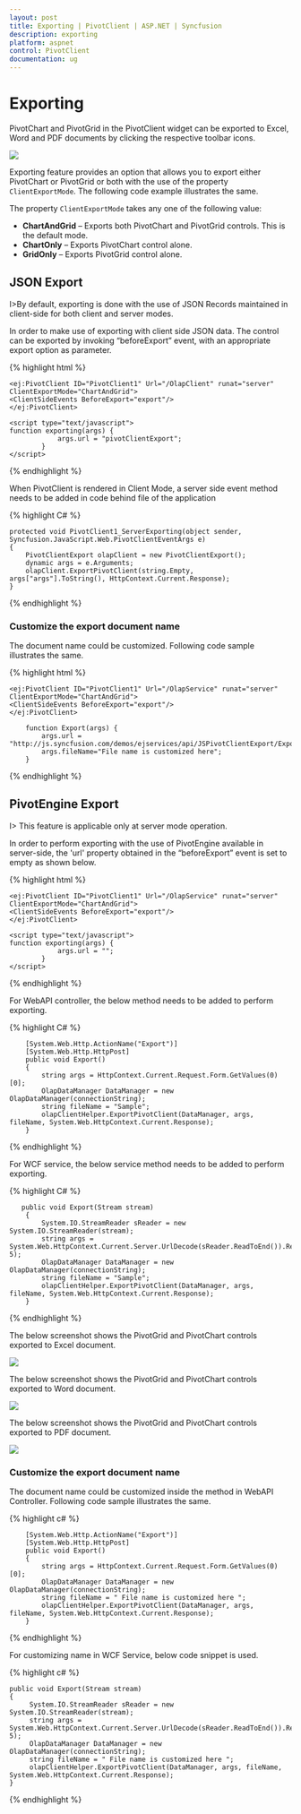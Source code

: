 ```yaml
---
layout: post
title: Exporting | PivotClient | ASP.NET | Syncfusion
description: exporting
platform: aspnet
control: PivotClient
documentation: ug
---
```


# Exporting

PivotChart and PivotGrid in the PivotClient widget can be exported to Excel, Word and PDF documents by clicking the respective toolbar icons.

![](Exporting_images/exporticon.png) 

Exporting feature provides an option that allows you to export either PivotChart or PivotGrid or both with the use of the property `ClientExportMode`.  The following code example illustrates the same. 

The property `ClientExportMode` takes any one of the following value:

* **ChartAndGrid** – Exports both PivotChart and PivotGrid controls. This is the default mode.
* **ChartOnly** – Exports PivotChart control alone.
* **GridOnly** – Exports PivotGrid control alone.

## JSON Export
    
I>By default, exporting is done with the use of JSON Records maintained in client-side for both client and server modes.

In order to make use of exporting with client side JSON data. The control can be exported by invoking “beforeExport” event, with an appropriate export option as parameter.

 {% highlight html %}
    
    <ej:PivotClient ID="PivotClient1" Url="/OlapClient" runat="server" ClientExportMode="ChartAndGrid">
    <ClientSideEvents BeforeExport="export"/>
    </ej:PivotClient>

    <script type="text/javascript">
    function exporting(args) {
                args.url = "pivotClientExport";
            }
    </script>
    
 {% endhighlight %}
    
  When PivotClient is rendered in Client Mode, a server side event method needs to be added in code behind file of the application
    
  {% highlight C# %}
    
    protected void PivotClient1_ServerExporting(object sender, Syncfusion.JavaScript.Web.PivotClientEventArgs e)
    {
        PivotClientExport olapClient = new PivotClientExport();
        dynamic args = e.Arguments;
        olapClient.ExportPivotClient(string.Empty, args["args"].ToString(), HttpContext.Current.Response);
    }
    
  {% endhighlight %}
    
### Customize the export document name

The document name could be customized. Following code sample illustrates the same.

{% highlight html %}

    <ej:PivotClient ID="PivotClient1" Url="/OlapService" runat="server" ClientExportMode="ChartAndGrid">
    <ClientSideEvents BeforeExport="export"/>
    </ej:PivotClient>
        
        function Export(args) {
            args.url = "http://js.syncfusion.com/demos/ejservices/api/JSPivotClientExport/ExportPivotClient";
            args.fileName="File name is customized here";
        }
        
{% endhighlight %}

## PivotEngine Export

I> This feature is applicable only at server mode operation.
 
In order to perform exporting with the use of PivotEngine available in server-side, the 'url' property obtained in the “beforeExport” event is set to empty as shown below.

{% highlight html %}

    <ej:PivotClient ID="PivotClient1" Url="/OlapService" runat="server" ClientExportMode="ChartAndGrid">
    <ClientSideEvents BeforeExport="export"/>
    </ej:PivotClient>

    <script type="text/javascript">
    function exporting(args) {
                args.url = "";
            }
    </script>
    
{% endhighlight %}



For WebAPI controller, the below method needs to be added to perform exporting.

{% highlight C# %}

        [System.Web.Http.ActionName("Export")]
        [System.Web.Http.HttpPost]
        public void Export()
        {
            string args = HttpContext.Current.Request.Form.GetValues(0)[0];
            OlapDataManager DataManager = new OlapDataManager(connectionString);
            string fileName = "Sample";
            olapClientHelper.ExportPivotClient(DataManager, args, fileName, System.Web.HttpContext.Current.Response);
        }
    
{% endhighlight %}

For WCF service, the below service method needs to be added to perform exporting.

{% highlight C# %}

       public void Export(Stream stream)
        {
            System.IO.StreamReader sReader = new System.IO.StreamReader(stream);
            string args = System.Web.HttpContext.Current.Server.UrlDecode(sReader.ReadToEnd()).Remove(0, 5);
            OlapDataManager DataManager = new OlapDataManager(connectionString);
            string fileName = "Sample";
            olapClientHelper.ExportPivotClient(DataManager, args, fileName, System.Web.HttpContext.Current.Response);
        }
    
{% endhighlight %}


The below screenshot shows the PivotGrid and PivotChart controls exported to Excel document.

![](Exporting_images/exportexcel.png) 

The below screenshot shows the PivotGrid and PivotChart controls exported to Word document.

![](Exporting_images/exportword.png) 

The below screenshot shows the PivotGrid and PivotChart controls exported to PDF document.

![](Exporting_images/exportpdf.png) 


### Customize the export document name

The document name could be customized inside the method in WebAPI Controller. Following code sample illustrates the same.

{% highlight c# %}

        [System.Web.Http.ActionName("Export")]
        [System.Web.Http.HttpPost]
        public void Export()
        {
            string args = HttpContext.Current.Request.Form.GetValues(0)[0];
            OlapDataManager DataManager = new OlapDataManager(connectionString);
            string fileName = " File name is customized here ";
            olapClientHelper.ExportPivotClient(DataManager, args, fileName, System.Web.HttpContext.Current.Response);
        }

{% endhighlight %}

For customizing name in WCF Service, below code snippet is used.

{% highlight c# %}

    public void Export(Stream stream)
    {
         System.IO.StreamReader sReader = new System.IO.StreamReader(stream);
         string args = System.Web.HttpContext.Current.Server.UrlDecode(sReader.ReadToEnd()).Remove(0, 5);
         OlapDataManager DataManager = new OlapDataManager(connectionString);
         string fileName = " File name is customized here ";
         olapClientHelper.ExportPivotClient(DataManager, args, fileName, System.Web.HttpContext.Current.Response);
    }

{% endhighlight %}
